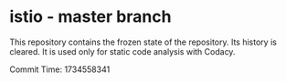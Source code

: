 # istio - master branch

This repository contains the frozen state of the repository.
Its history is cleared. It is used only for static code
analysis with Codacy.

Commit Time: 1734558341